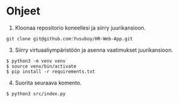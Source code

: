 # Ohjeet

1. Kloonaa repositorio koneellesi ja siirry juurikansioon.
```
git clone git@github.com:Yusuboy/HR-Web-App.git
````

3. Siirry virtuaaliympäristöön ja asenna vaatimukset juurikansioon.
```
$ python3 -m venv venv
$ source venv/bin/activate
$ pip install -r requirements.txt
```

4. Suorita seuraava komento.
```
$ python3 src/index.py
```
